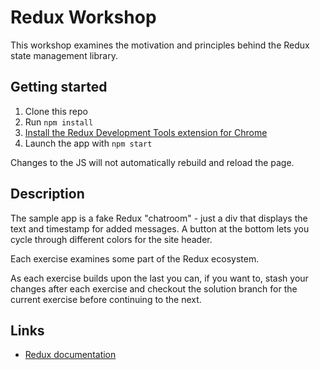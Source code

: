 # Redux Workshop

This workshop examines the motivation and principles behind the Redux state management library.

## Getting started

1. Clone this repo
2. Run `npm install`
3. [Install the Redux Development Tools extension for Chrome](https://chrome.google.com/webstore/detail/redux-devtools/lmhkpmbekcpmknklioeibfkpmmfibljd)
4. Launch the app with `npm start`

Changes to the JS will not automatically rebuild and reload the page.

## Description

The sample app is a fake Redux "chatroom" - just a div that displays the text and timestamp for added messages. A button at the bottom lets you
cycle through different colors for the site header.

Each exercise examines some part of the Redux ecosystem.

As each exercise builds upon the last you can, if you want to, stash your changes after each exercise and checkout the solution branch for the current exercise before
continuing to the next.

## Links

- [Redux documentation](http://redux.js.org/docs)
